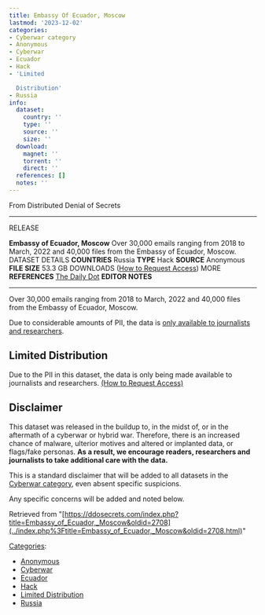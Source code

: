 ```yaml
---
title: Embassy Of Ecuador, Moscow
lastmod: '2023-12-02'
categories:
- Cyberwar category
- Anonymous
- Cyberwar
- Ecuador
- Hack
- 'Limited

  Distribution'
- Russia
info:
  dataset:
    country: ''
    type: ''
    source: ''
    size: ''
  download:
    magnet: ''
    torrent: ''
    direct: ''
  references: []
  notes: ''
---
```




From Distributed Denial of Secrets

---
RELEASE

**Embassy of Ecuador, Moscow**
Over 30,000 emails ranging from 2018 to March, 2022 and 40,000 files from the Embassy of Ecuador, Moscow.
DATASET DETAILS
**COUNTRIES** Russia
**TYPE** Hack
**SOURCE** Anonymous
**FILE SIZE** 53.3 GB
DOWNLOADS ([How to Request Access](Contact.html#Request_Access "Contact"))
MORE
**REFERENCES**
[The Daily Dot](https://www.dailydot.com/debug/exclusive-hacked-documents-ecuadors-edward-snowden/)
**EDITOR NOTES**

---

Over 30,000 emails ranging from 2018 to March, 2022 and 40,000 files
from the Embassy of Ecuador, Moscow.

Due to considerable amounts of PII, the data is [only available to
journalists and researchers](Contact.html#Request_Access "Contact").

## Limited Distribution

Due to the PII in this dataset, the data is only being made available to
journalists and researchers. [(How to Request
Access)](Contact.html#Request_Access "Contact")

## Disclaimer

This dataset was released in the buildup to, in the midst of, or in the
aftermath of a cyberwar or hybrid war. Therefore, there is an increased
chance of malware, ulterior motives and altered or implanted data, or
flags/fake personas. **As a result, we encourage readers, researchers
and journalists to take additional care with the data.**

This is a standard disclaimer that will be added to all datasets in the
[Cyberwar category](./Category:Cyberwar.html "Category:Cyberwar"), even
absent specific suspicions.

Any specific concerns will be added and noted below.

Retrieved from
"[https://ddosecrets.com/index.php?title=Embassy_of_Ecuador,_Moscow&oldid=2708](../index.php%3Ftitle=Embassy_of_Ecuador,_Moscow&oldid=2708.html)"

[Categories](./Special:Categories.html "Special:Categories"):

- [Anonymous](./Category:Anonymous.html "Category:Anonymous")
- [Cyberwar](./Category:Cyberwar.html "Category:Cyberwar")
- [Ecuador](./Category:Ecuador.html "Category:Ecuador")
- [Hack](./Category:Hack.html "Category:Hack")
- [Limited
Distribution](./Category:Limited_Distribution.html "Category:Limited Distribution")
- [Russia](./Category:Russia.html "Category:Russia")

